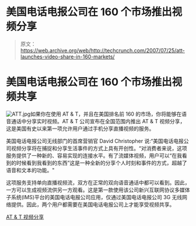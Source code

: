 # 美国电话电报公司在 160 个市场推出视频分享

> 原文：<https://web.archive.org/web/http://techcrunch.com/2007/07/25/att-launches-video-share-in-160-markets/>

# 美国电话电报公司在 160 个市场推出视频共享

![ATT.jpg](img/433e0f2bfce2ad29fc13d6511b90c300.png)如果你在使用 AT & T，并且在美国排名前 160 的市场，你将能够在语音通话中分享实时视频。AT & T 公司宣布在全国范围内推出 AT & T 视频分享，这是美国有史以来第一项允许用户通过手机分享直播视频的服务。

美国电话电报公司无线部门的首席营销官 David Christopher 说:“美国电话电报公司视频分享将在捕捉和分享生活事件的方式上具有开创性。“对消费者来说，这项服务提供了一种新的、容易实现的连接水平。有了流媒体视频，用户可以“在我看到的时候看到我看到的东西”这是一种全新的分享个人时刻和事件的方式，超越了语音和文本的功能。"

这项服务支持单向直播视频流，双方在正常的双向语音通话中都可以看到。因此，一方可以生成视频流供另一方观看。这是第一款使用该公司新兴互联网协议多媒体子系统(IMS)平台的美国电话电报公司应用，仅通过美国电话电报公司 3G 无线网络提供。因此，两个用户都需要在美国电话电报公司上才能享受视频共享。

[AT & T 视频分享](https://web.archive.org/web/20210228225106/http://www.attvideoshare.com/)